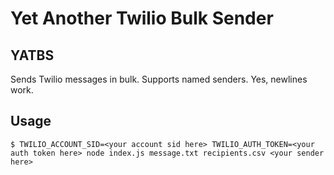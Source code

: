 # Yet Another Twilio Bulk Sender
## YATBS

Sends Twilio messages in bulk. Supports named senders. Yes, newlines work.

## Usage
`
$ TWILIO_ACCOUNT_SID=<your account sid here> TWILIO_AUTH_TOKEN=<your auth token here> node index.js message.txt recipients.csv <your sender here>
`
